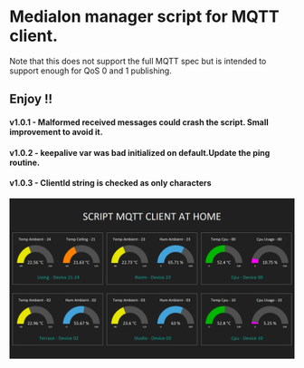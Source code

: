 # Medialon manager script for MQTT client.

Note that this does not support the full MQTT spec but is intended to support enough for QoS 0 and 1 publishing.

## Enjoy !!


#### v1.0.1 - Malformed received messages could crash the script. Small improvement to avoid it.

#### v1.0.2 - keepalive var was bad initialized on default.Update the ping routine.

#### v1.0.3 - ClientId string is checked as only characters

![Image of panel](panel_mqtt.png)
